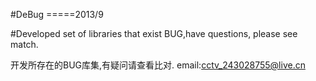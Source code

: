 #DeBug
=====2013/9

#Developed set of libraries that exist BUG,have questions, please see match.

开发所存在的BUG库集,有疑问请查看比对.
                                                                                          email:cctv_243028755@live.cn
